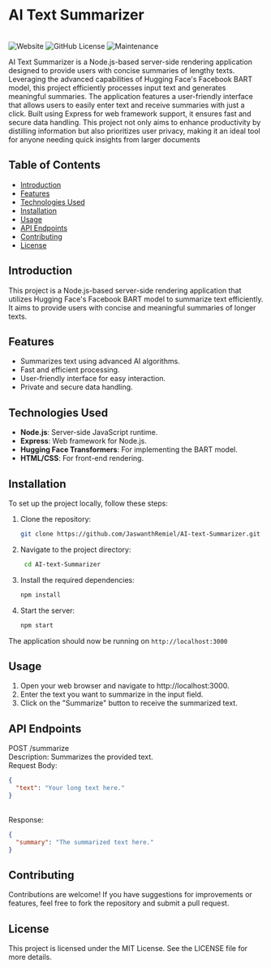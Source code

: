 # AI Text Summarizer
<br>![Website](https://img.shields.io/website?url=https%3A%2F%2Fremiel.fyi%2Fai-summarizer) ![GitHub License](https://img.shields.io/github/license/jaswanthremiel/AI-text-Summarizer) ![Maintenance](https://img.shields.io/maintenance/no/2024)


AI Text Summarizer is a Node.js-based server-side rendering application designed to provide users with concise summaries of lengthy texts. Leveraging the advanced capabilities of Hugging Face's Facebook BART model, this project efficiently processes input text and generates meaningful summaries. The application features a user-friendly interface that allows users to easily enter text and receive summaries with just a click. Built using Express for web framework support, it ensures fast and secure data handling. This project not only aims to enhance productivity by distilling information but also prioritizes user privacy, making it an ideal tool for anyone needing quick insights from larger documents
## Table of Contents

- [Introduction](#introduction)
- [Features](#features)
- [Technologies Used](#technologies-used)
- [Installation](#installation)
- [Usage](#usage)
- [API Endpoints](#api-endpoints)
- [Contributing](#contributing)
- [License](#license)

## Introduction

This project is a Node.js-based server-side rendering application that utilizes Hugging Face's Facebook BART model to summarize text efficiently. It aims to provide users with concise and meaningful summaries of longer texts.

## Features

- Summarizes text using advanced AI algorithms.
- Fast and efficient processing.
- User-friendly interface for easy interaction.
- Private and secure data handling.

## Technologies Used

- **Node.js**: Server-side JavaScript runtime.
- **Express**: Web framework for Node.js.
- **Hugging Face Transformers**: For implementing the BART model.
- **HTML/CSS**: For front-end rendering.

## Installation

To set up the project locally, follow these steps:

1. Clone the repository:
   ```bash
   git clone https://github.com/JaswanthRemiel/AI-text-Summarizer.git
2. Navigate to the project directory:
   ```bash
    cd AI-text-Summarizer
3. Install the required dependencies:
   ```bash
   npm install
4. Start the server:
   ```bash
   npm start
The application should now be running on ````http://localhost:3000````

## Usage
1. Open your web browser and navigate to http://localhost:3000.
2. Enter the text you want to summarize in the input field.
3. Click on the "Summarize" button to receive the summarized text.

## API Endpoints
POST /summarize
<br>Description: Summarizes the provided text.
<br>Request Body:
```json
{
  "text": "Your long text here."
}
```
<br>Response:
```json
{
  "summary": "The summarized text here."
}
```
## Contributing
Contributions are welcome! If you have suggestions for improvements or features, feel free to fork the repository and submit a pull request.
## License
This project is licensed under the MIT License. See the LICENSE file for more details.
